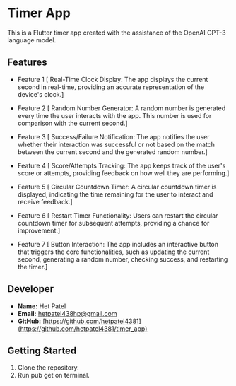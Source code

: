 # Timer App

This is a Flutter timer app created with the assistance of the OpenAI GPT-3 language model.

## Features

- Feature 1
  [ Real-Time Clock Display: The app displays the current second in real-time, providing an accurate representation of the device's clock.]

- Feature 2
  [ Random Number Generator: A random number is generated every time the user interacts with the app. This number is used for comparison with the current second.]

- Feature 3
  [ Success/Failure Notification: The app notifies the user whether their interaction was successful or not based on the match between the current second and the generated random number.]

- Feature 4
  [ Score/Attempts Tracking: The app keeps track of the user's score or attempts, providing feedback on how well they are performing.]

- Feature 5
  [ Circular Countdown Timer: A circular countdown timer is displayed, indicating the time remaining for the user to interact and receive feedback.]

- Feature 6
  [ Restart Timer Functionality: Users can restart the circular countdown timer for subsequent attempts, providing a chance for improvement.]

- Feature 7
  [ Button Interaction: The app includes an interactive button that triggers the core functionalities, such as updating the current second, generating a random number, checking success, and restarting the timer.]

## Developer

- **Name:** Het Patel
- **Email:** hetpatel438hp@gmail.com
- **GitHub:** [https://github.com/hetpatel4381](https://github.com/hetpatel4381/timer_app)

## Getting Started

1. Clone the repository.
2. Run pub get on terminal.
